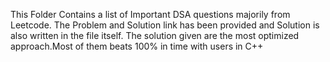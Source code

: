 This Folder Contains a list of Important DSA questions majorily from Leetcode.
The Problem and Solution link has been provided and Solution is also written in the file itself.
The solution given are the most optimized approach.Most of them beats 100% in time with users in C++
